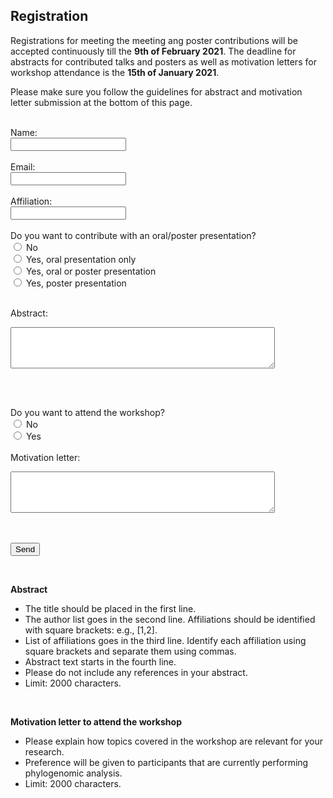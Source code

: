 ## Registration

Registrations for meeting the meeting ang poster contributions will be accepted continuously till the **9th of February 2021**.  The deadline for abstracts for contributed talks and posters as well as motivation letters for workshop attendance is the **15th of January 2021**.

Please make sure you follow the guidelines for abstract and motivation letter submission at the bottom of this page.

<form name="submit-to-google-sheet" id="form" onSubmit="alert('Thanks for your registration! We will check your submitted data and send you a confimatory email.');">
  <br>
  Name:<br>
  <input type="text" name="name" value="">
  <br><br>
  Email:<br>
  <input type="text" name="email" value="">
  <br><br>
  Affiliation:<br>
  <input type="text" name="affiliation" value="">
  <br><br>
  Do you want to contribute with an oral/poster presentation? <br>
  <input type="radio" name="question1" value="1"> No <br>
  <input type="radio" name="question1" value="2"> Yes, oral presentation only <br>
  <input type="radio" name="question1" value="3"> Yes, oral or poster presentation <br>
  <input type="radio" name="question1" value="4"> Yes, poster presentation <br><br>

  Abstract:<br>
  <textarea rows="4" cols="50" maxlength="2000" name="abstract"></textarea>
  <br><br>

  Do you want to attend the workshop? <br>
  <input type="radio" name="question2" value="1"> No <br>
  <input type="radio" name="question2" value="2"> Yes <br><br>
  Motivation letter:<br>
  <textarea rows="4" cols="50"  maxlength="2000"  name="letter"></textarea>

  <br><br>
  <button type="submit">Send</button>
</form> 
<br>

<script>
  const scriptURL = 'https://script.google.com/macros/s/AKfycbyJClSf277gOQYgH2cxLkYSe6uXDj_1AE-Zl-0qc5YY4KEpOjJo/exec'
  const form = document.forms['submit-to-google-sheet']

  form.addEventListener('submit', e => {
    e.preventDefault()
    fetch(scriptURL, { method: 'POST', body: new FormData(form)})
      .then(response => console.log('Success!', response))
      .catch(error => console.error('Error!', error.message))
  })
</script>

**Abstract**
* The title should be placed in the first line.
* The author list goes in the second line. Affiliations should be identified with square brackets: e.g., [1,2].
* List of affiliations goes in the third line. Identify each affiliation using square brackets and separate them using commas.
* Abstract text starts in the fourth line.
* Please do not include any references in your abstract. 
* Limit: 2000 characters.

<br>

**Motivation letter to attend the workshop**
* Please explain how topics covered in the workshop are relevant for your research.
* Preference will be given to participants that are currently performing phylogenomic analysis. 
* Limit: 2000 characters.